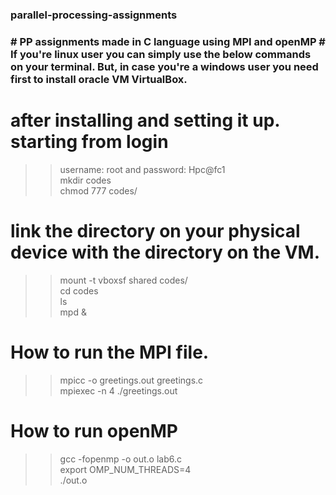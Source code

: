 <h3> parallel-processing-assignments <h3>
# PP assignments made in C language using MPI and openMP
# If you're linux user you can simply use the below commands on your terminal. 
  But, in case you're a windows user you need first to install oracle VM VirtualBox.<br />
  
# after installing and setting it up. starting from login
  >>username: root and password: Hpc@fc1 <br />
  >>mkdir codes <br /> 
  >>chmod 777 codes/ 
  
# link the directory on your physical device with the directory on the VM.
  >>mount -t vboxsf shared codes/ <br />
  >>cd codes <br />
  >>ls   <br />
  >>mpd &
# How to run the MPI file.
  >>mpicc -o greetings.out greetings.c <br />
  >>mpiexec -n 4 ./greetings.out <br />


# How to run openMP
  >>gcc -fopenmp -o out.o lab6.c <br />
  >>export OMP_NUM_THREADS=4 <br />
  >>./out.o
